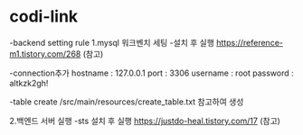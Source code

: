 # codi-link

-backend setting rule
1.mysql 워크벤치 세팅
-설치 후 실행
https://reference-m1.tistory.com/268 (참고)

-connection추가
hostname : 127.0.0.1
port : 3306
username : root
password : altkzk2gh!

-table create
/src/main/resources/create_table.txt 참고하여 생성

2.백엔드 서버 실행
-sts 설치 후 실행
https://justdo-heal.tistory.com/17 (참고)
